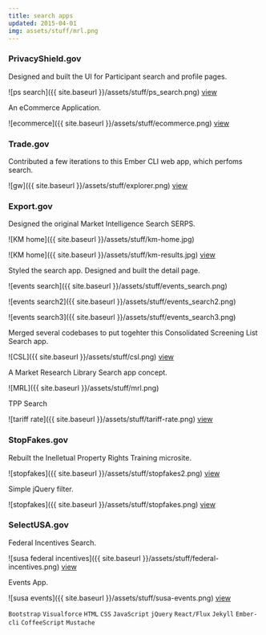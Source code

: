 ```yaml
---
title: search apps
updated: 2015-04-01 
img: assets/stuff/mrl.png
---
```


### PrivacyShield.gov  

Designed and built the UI for Participant search and profile pages. 

![ps search]({{ site.baseurl }}/assets/stuff/ps_search.png) [view](https://www.privacyshield.gov/list)

An eCommerce Application.

![ecommerce]({{ site.baseurl }}/assets/stuff/ecommerce.png) [view](https://techcrunch.com/2016/08/01/eu-us-privacy-shield-open-for-sign-ups-from-today/)

### Trade.gov

Contributed a few iterations to this Ember CLI web app, which perfoms search.

![gw]({{ site.baseurl }}/assets/stuff/explorer.png) [view](http://internationaltradeadministration.github.io/explorer/)

### Export.gov 

Designed the original Market Intelligence Search SERPS.

![KM home]({{ site.baseurl }}/assets/stuff/km-home.jpg)

![KM home]({{ site.baseurl }}/assets/stuff/km-results.jpg) [view](http://ajsingh273.github.io/re/home)

Styled the search app. Designed and built the detail page.

![events search]({{ site.baseurl }}/assets/stuff/events_search.png) 

![events search2]({{ site.baseurl }}/assets/stuff/events_search2.png) 

![events search3]({{ site.baseurl }}/assets/stuff/events_search3.png) 

Merged several codebases to put togehter this Consolidated Screening List Search app.

![CSL]({{ site.baseurl }}/assets/stuff/csl.png) [view](http://apps.export.gov/csl-search)

A Market Research Library Search app concept.

![MRL]({{ site.baseurl }}/assets/stuff/mrl.png)

TPP Search

![tariff rate]({{ site.baseurl }}/assets/stuff/tariff-rate.png) [view](https://www.privacyshield.gov/fta_tariff_search)

### StopFakes.gov 

Rebuilt the Inelletual Property Rights Training microsite.

![stopfakes]({{ site.baseurl }}/assets/stuff/stopfakes2.png) [view](https://www.stopfakes.gov/ipr_training)

Simple jQuery filter. 

![stopfakes]({{ site.baseurl }}/assets/stuff/stopfakes.png) [view](https://www.stopfakes.gov/IPR-Assistance)

### SelectUSA.gov 

Federal Incentives Search.

![susa federal incentives]({{ site.baseurl }}/assets/stuff/federal-incentives.png) [view](https://www.selectusa.gov/federal_incentives)

Events App.

![susa events]({{ site.baseurl }}/assets/stuff/susa-events.png) [view](https://www.selectusa.gov/selectusa-events)


`Bootstrap` `Visualforce` `HTML` `CSS` `JavaScript` `jQuery` `React/Flux` `Jekyll` `Ember-cli` `CoffeeScript` `Mustache` 